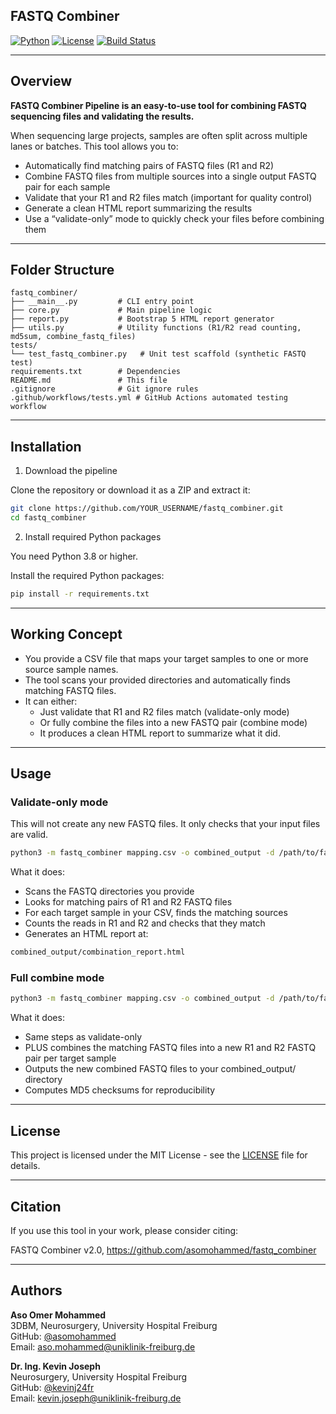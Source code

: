 ## FASTQ Combiner
[![Python](https://img.shields.io/badge/Python-3.8%2B-blue.svg)](https://www.python.org/)
[![License](https://img.shields.io/badge/license-MIT-green.svg)](LICENSE)
[![Build Status](https://img.shields.io/badge/status-Stable-brightgreen.svg)]()

---

## Overview

**FASTQ Combiner Pipeline is an easy-to-use tool for combining FASTQ sequencing files and validating the results.**

When sequencing large projects, samples are often split across multiple lanes or batches. This tool allows you to:
- Automatically find matching pairs of FASTQ files (R1 and R2)
- Combine FASTQ files from multiple sources into a single output FASTQ pair for each sample
- Validate that your R1 and R2 files match (important for quality control)
- Generate a clean HTML report summarizing the results
- Use a “validate-only” mode to quickly check your files before combining them

---

## Folder Structure
```text
fastq_combiner/
├── __main__.py         # CLI entry point
├── core.py             # Main pipeline logic
├── report.py           # Bootstrap 5 HTML report generator
├── utils.py            # Utility functions (R1/R2 read counting, md5sum, combine_fastq_files)
tests/
└── test_fastq_combiner.py   # Unit test scaffold (synthetic FASTQ test)
requirements.txt        # Dependencies
README.md               # This file
.gitignore              # Git ignore rules
.github/workflows/tests.yml # GitHub Actions automated testing workflow
```

---

## Installation

1. Download the pipeline

Clone the repository or download it as a ZIP and extract it:
```bash
git clone https://github.com/YOUR_USERNAME/fastq_combiner.git
cd fastq_combiner
```
2. Install required Python packages

You need Python 3.8 or higher.

Install the required Python packages:
```bash
pip install -r requirements.txt
```

---

## Working Concept
- You provide a CSV file that maps your target samples to one or more source sample names.
- The tool scans your provided directories and automatically finds matching FASTQ files.
- It can either:
  - Just validate that R1 and R2 files match (validate-only mode)
  - Or fully combine the files into a new FASTQ pair (combine mode)
  - It produces a clean HTML report to summarize what it did.

---

## Usage

### Validate-only mode

This will not create any new FASTQ files. It only checks that your input files are valid.

```bash
python3 -m fastq_combiner mapping.csv -o combined_output -d /path/to/fastq_dir1 /path/to/fastq_dir2 --validate-only
```

What it does:
- Scans the FASTQ directories you provide
- Looks for matching pairs of R1 and R2 FASTQ files
- For each target sample in your CSV, finds the matching sources
- Counts the reads in R1 and R2 and checks that they match
- Generates an HTML report at:
```bash
combined_output/combination_report.html
```

### Full combine mode

```bash
python3 -m fastq_combiner mapping.csv -o combined_output -d /path/to/fastq_dir1 /path/to/fastq_dir2
```

What it does:
- Same steps as validate-only
- PLUS combines the matching FASTQ files into a new R1 and R2 FASTQ pair per target sample
- Outputs the new combined FASTQ files to your combined_output/ directory
- Computes MD5 checksums for reproducibility

---


## License

This project is licensed under the MIT License - see the [LICENSE](LICENSE) file for details.

---

## Citation

If you use this tool in your work, please consider citing:

FASTQ Combiner v2.0, https://github.com/asomohammed/fastq_combiner

---

## Authors

**Aso Omer Mohammed**  
3DBM, Neurosurgery, University Hospital Freiburg  
GitHub: [@asomohammed](https://github.com/asomohammed)  
Email: aso.mohammed@uniklinik-freiburg.de

**Dr. Ing. Kevin Joseph**  
Neurosurgery, University Hospital Freiburg  
GitHub: [@kevinj24fr](https://github.com/kevinj24fr)  
Email: kevin.joseph@uniklinik-freiburg.de
